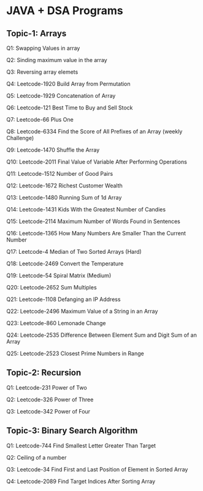# JAVA + DSA Programs

## Topic-1: Arrays

Q1: Swapping Values in array

Q2: Sinding maximum value in the array

Q3: Reversing array elemets

Q4: Leetcode-1920 Build Array from Permutation

Q5: Leetcode-1929 Concatenation of Array

Q6: Leetcode-121 Best Time to Buy and Sell Stock

Q7: Leetcode-66 Plus One

Q8: Leetcode-6334 Find the Score of All Prefixes of an Array (weekly Challenge)

Q9: Leetcode-1470 Shuffle the Array

Q10: Leetcode-2011 Final Value of Variable After Performing Operations

Q11: Leetcode-1512 Number of Good Pairs

Q12: Leetcode-1672 Richest Customer Wealth

Q13: Leetcode-1480 Running Sum of 1d Array

Q14: Leetcode-1431 Kids With the Greatest Number of Candies

Q15: Leetcode-2114 Maximum Number of Words Found in Sentences

Q16: Leetcode-1365 How Many Numbers Are Smaller Than the Current Number

Q17: Leetcode-4 Median of Two Sorted Arrays  (Hard)

Q18: Leetcode-2469 Convert the Temperature

Q19: Leetcode-54 Spiral Matrix (Medium)

Q20: Leetcode-2652 Sum Multiples

Q21: Leetcode-1108 Defanging an IP Address

Q22: Leetcode-2496 Maximum Value of a String in an Array

Q23: Leetcode-860 Lemonade Change

Q24: Leetcode-2535 Difference Between Element Sum and Digit Sum of an Array

Q25: Leetcode-2523 Closest Prime Numbers in Range





## Topic-2: Recursion

Q1: Leetcode-231 Power of Two

Q2: Leetcode-326 Power of Three

Q3: Leetcode-342 Power of Four



## Topic-3: Binary Search Algorithm

Q1: Leetcode-744 Find Smallest Letter Greater Than Target

Q2: Ceiling of a number

Q3: Leetcode-34 Find First and Last Position of Element in Sorted Array

Q4: Leetcode-2089 Find Target Indices After Sorting Array


